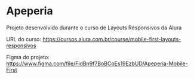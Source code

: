 # Apeperia

Projeto desenvolvido durante o curso de Layouts Responsivos da Alura

URL do curso: https://cursos.alura.com.br/course/mobile-first-layouts-responsivos

Figma do projeto: https://www.figma.com/file/FidBn9f7BoBCoEs19EzbUD/Apeperia-Mobile-First